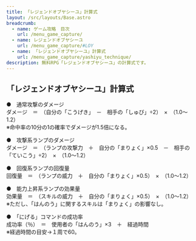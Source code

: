 ```yaml
---
title: 「レジェンドオブヤシーユ」計算式
layout: /src/layouts/Base.astro
breadcrumb:
  - name: ゲーム攻略　目次
    url: /menu_game_capture/
  - name: レジェンドオブヤシーユ
    url: /menu_game_capture/#LOY
  - name: 「レジェンドオブヤシーユ」計算式
    url: /menu_game_capture/yashiyu_technique/
description: 無料RPG「レジェンドオブヤシーユ」の計算式です。
---
```


## 「レジェンドオブヤシーユ」計算式

●　通常攻撃のダメージ  
ダメージ　＝　（自分の「こうげき」　－　相手の「しゅび」÷2）　×　（1.0～1.2）  
※命中率の10分の1の確率でダメージが1.5倍になる。  
  
●　攻撃系ランプのダメージ  
ダメージ　＝　（ランプの攻撃力　＋　自分の「まりょく」×0.5　－　相手の「ていこう」÷2）　×　（1.0～1.2）  
  
●　回復系ランプの回復量  
回復量　＝　（ランプの威力　＋　自分の「まりょく」×0.5）　×　（1.0～1.2）  
  
●　能力上昇系ランプの効果量  
効果量　＝　（スキルの威力　＋　自分の「まりょく」×0.5）　×　（1.0～1.2）  
※ただし、「はんのう」に関するスキルは「まりょく」の影響なし。  
  
●　「にげる」コマンドの成功率  
成功率（％）　＝　使用者の「はんのう」×3　＋　経過時間  
※経過時間の目安→１周で60。